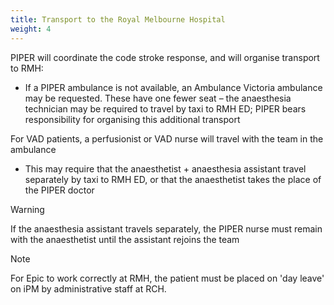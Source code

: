 ```yaml
---
title: Transport to the Royal Melbourne Hospital
weight: 4
---
```


PIPER will coordinate the code stroke response, and will organise transport to RMH: 

- If a PIPER ambulance is not available, an Ambulance Victoria ambulance may be requested. These have one fewer seat – the anaesthesia technician may be required to travel by taxi to RMH ED; PIPER bears responsibility for organising this additional transport 

For VAD patients, a perfusionist or VAD nurse will travel with the team in the ambulance 

- This may require that the anaesthetist + anaesthesia assistant travel separately by taxi to RMH ED, or that the anaesthetist takes the place of the PIPER doctor 

> [!WARNING]
> If the anaesthesia assistant travels separately, the PIPER nurse must remain with the anaesthetist until the assistant rejoins the team 

> [!NOTE]
> For Epic to work correctly at RMH, the patient must be placed on 'day leave' on iPM by administrative staff at RCH.

